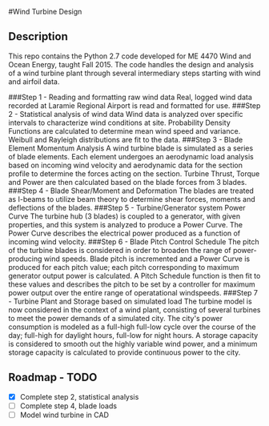 #Wind Turbine Design

## Description
This repo contains the Python 2.7 code developed for ME 4470 Wind and Ocean Energy, taught Fall 2015. The code handles the design and analysis of a wind turbine plant through several intermediary steps starting with wind and airfoil data.

###Step 1 - Reading and formatting raw wind data
Real, logged wind data recorded at Laramie Regional Airport is read and formatted for use.
###Step 2 - Statistical analysis of wind data
Wind data is analyzed over specific intervals to characterize wind conditions at site. Probability Density Functions are calculated to determine mean wind speed and variance. Weibull and Rayleigh distributions are fit to the data.
###Step 3 - Blade Element Momentum Analysis
A wind turbine blade is simulated as a series of blade elements. Each element undergoes an aerodynamic load analysis based on incoming wind velocity and aerodynamic data for the section profile to determine the forces acting on the section. Turbine Thrust, Torque and Power are then calculated based on the blade forces from 3 blades.
###Step 4 - Blade Shear/Moment and Deformation
The blades are treated as I-beams to utilize beam theory to determine shear forces, moments and deflections of the blades.
###Step 5 - Turbine/Generator system Power Curve
The turbine hub (3 blades) is coupled to a generator, with given properties, and this system is analyzed to produce a Power Curve. The Power Curve describes the electrical power produced as a function of incoming wind velocity.
###Step 6 - Blade Pitch Control Schedule
The pitch of the turbine blades is considered in order to broaden the range of power-producing wind speeds. Blade pitch is incremented and a Power Curve is produced for each pitch value; each pitch corresponding to maximum generator output power is calculated. A Pitch Schedule function is then fit to these values and describes the pitch to be set by a controller for maximum power output over the entire range of operatational windspeeds.
###Step 7 - Turbine Plant and Storage based on simulated load
The turbine model is now considered in the context of a wind plant, consisting of several turbines to meet the power demands of a simulated city. The city's power consumption is modeled as a full-high full-low cycle over the course of the day; full-high for daylight hours, full-low for night hours. A storage capacity is considered to smooth out the highly variable wind power, and a minimum storage capacity is calculated to provide continuous power to the city.

## Roadmap - TODO
- [x] Complete step 2, statistical analysis
- [ ] Complete step 4, blade loads
- [ ] Model wind turbine in CAD
